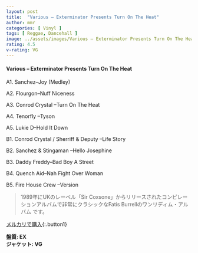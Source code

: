```yaml
---
layout: post
title:  "Various – Exterminator Presents Turn On The Heat"
author: mmr
categories: [ Vinyl ]
tags: [ Reggae, Dancehall ]
image: ../assets/images/Various – Exterminator Presents Turn On The Heat.jpg
rating: 4.5
v-rating: VG
---
```


#### Various – Exterminator Presents Turn On The Heat

A1. Sanchez–Joy (Medley)

A2. Flourgon–Nuff Niceness

A3. Conrod Crystal –Turn On The Heat

A4. Tenorfly –Tyson

A5. Lukie D–Hold It Down

B1. Conrod Crystal / Sherriff & Deputy –Life Story

B2. Sanchez & Stingaman –Hello Josephine

B3. Daddy Freddy–Bad Boy A Street

B4. Quench Aid–Nah Fight Over Woman

B5. Fire House Crew –Version

> 1989年にUKのレーベル「Sir Coxsone」からリリースされたコンピレーションアルバムで非常にクラシックなFatis Burrellのワンリディム・アルバム
です。


[メルカリで購入](https://jp.mercari.com/item/m95069371918){:.button1}

<div class="mt-4 mb-4 d-flex align-items-center">
<strong class="mr-1">盤質: EX</strong>
</div>
<div class="mt-4 mb-4 d-flex align-items-center">
<strong class="mr-1">ジャケット: VG</strong>
</div>
